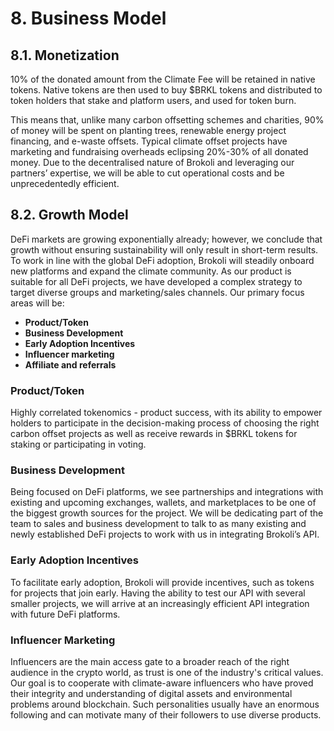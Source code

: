 # 8. Business Model

## 8.1. Monetization

10% of the donated amount from the Climate Fee will be retained in native tokens. Native tokens are then used to buy $BRKL tokens and distributed to token holders that stake and platform users, and used for token burn.

This means that, unlike many carbon offsetting schemes and charities, 90% of money will be spent on planting trees, renewable energy project financing, and e-waste offsets. Typical climate offset projects have marketing and fundraising overheads eclipsing 20%-30% of all donated money. Due to the decentralised nature of Brokoli and leveraging our partners’ expertise, we will be able to cut operational costs and be unprecedentedly efficient.

## 8.2. **Growth Model** 

DeFi markets are growing exponentially already; however, we conclude that growth without ensuring sustainability will only result in short-term results. To work in line with the global DeFi adoption, Brokoli will steadily onboard new platforms and expand the climate community. As our product is suitable for all DeFi projects, we have developed a complex strategy to target diverse groups and marketing/sales channels. Our primary focus areas will be:

* **Product/Token**
* **Business Development**
* **Early Adoption Incentives**
* **Influencer marketing**
* **Affiliate and referrals**

### **Product/Token**

Highly correlated tokenomics - product success, with its ability to empower holders to participate in the decision-making process of choosing the right carbon offset projects as well as receive rewards in $BRKL tokens for staking or participating in voting.

### **Business Development**

Being focused on DeFi platforms, we see partnerships and integrations with existing and upcoming exchanges, wallets, and marketplaces to be one of the biggest growth sources for the project. We will be dedicating part of the team to sales and business development to talk to as many existing and newly established DeFi projects to work with us in integrating Brokoli’s API.  

### **Early Adoption Incentives**

To facilitate early adoption, Brokoli will provide incentives, such as tokens for projects that join early. Having the ability to test our API with several smaller projects, we will arrive at an increasingly efficient API integration with future DeFi platforms.

### **Influencer Marketing**

Influencers are the main access gate to a broader reach of the right audience in the crypto world, as trust is one of the industry's critical values. Our goal is to cooperate with climate-aware influencers who have proved their integrity and understanding of digital assets and environmental problems around blockchain. Such personalities usually have an enormous following and can motivate many of their followers to use diverse products.  


